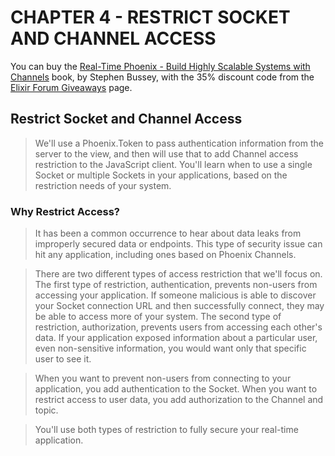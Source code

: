 # CHAPTER 4 - RESTRICT SOCKET AND CHANNEL ACCESS 

You can buy the [Real-Time Phoenix - Build Highly Scalable Systems with Channels](https://pragprog.com/titles/sbsockets/real-time-phoenix/) book, by Stephen Bussey, with the 35% discount code from the [Elixir Forum Giveaways](https://elixirforum.com/t/elixir-forum-update-2022-the-100-000-issue/45299) page.


## Restrict Socket and Channel Access

> We'll use a Phoenix.Token to pass authentication information from the server 
> to the view, and then will use that to add Channel access restriction to the
> JavaScript client. You'll learn when to use a single Socket or multiple 
> Sockets in your applications, based on the restriction needs of your system.

### Why Restrict Access?

> It has been a common occurrence to hear about data leaks from improperly
> secured data or endpoints. This type of security issue can hit any application,
> including ones based on Phoenix Channels.

> There are two different types of access restriction that we'll focus on. The first
> type of restriction, authentication, prevents non-users from accessing your
> application. If someone malicious is able to discover your Socket connection
> URL and then successfully connect, they may be able to access more of your
> system. The second type of restriction, authorization, prevents users from
> accessing each other's data. If your application exposed information about a
> particular user, even non-sensitive information, you would want only that
> specific user to see it.

> When you want to prevent non-users from connecting to your application, you 
> add authentication to the Socket. When you want to restrict access to user 
> data, you add authorization to the Channel and topic.

> You'll use both types of restriction to fully secure your real-time application.
